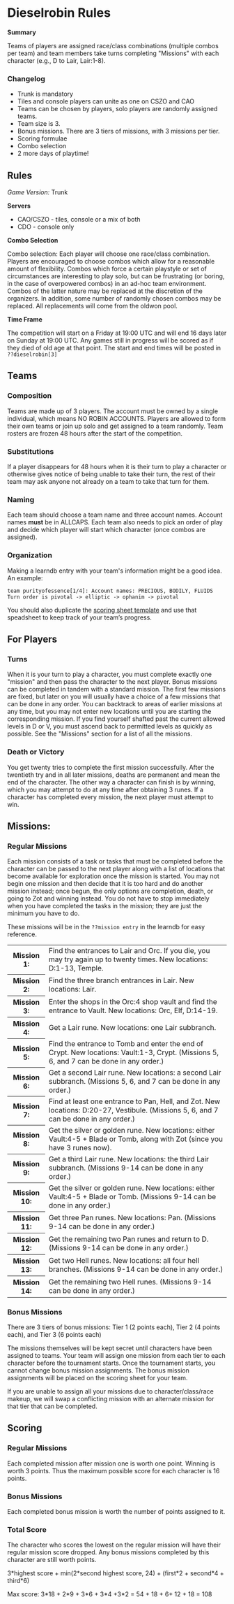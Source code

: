 ﻿# Dieselrobin Rules

**Summary**

Teams of players are assigned race/class combinations (multiple combos per team)
and team members take turns completing "Missions" with each character (e.g., D
to Lair, Lair:1-8).

### Changelog

* Trunk is mandatory
* Tiles and console players can unite as one on CSZO and CAO
* Teams can be chosen by players, solo players are randomly assigned teams. 
* Team size is 3.
* Bonus missions. There are 3 tiers of missions, with 3 missions per tier.
* Scoring formulae
* Combo selection
* 2 more days of playtime!

## Rules

*Game Version:* Trunk

**Servers**

* CAO/CSZO - tiles, console or a mix of both
* CDO - console only

**Combo Selection** 

Combo selection: Each player will choose one race/class combination. Players are
encouraged to choose combos which allow for a reasonable amount of flexibility.
Combos  which force a certain playstyle or set of circumstances are interesting
to play solo, but can be frustrating (or boring, in the case of overpowered
combos) in an ad-hoc team environment. Combos of the latter nature may be
replaced at the discretion of the organizers. In addition, some number of
randomly chosen combos may be replaced. All replacements will come from the
oldwon pool.

**Time Frame**

The competition will start on a Friday at 19:00 UTC and will end 16 days later
on Sunday at 19:00 UTC. Any games still in progress will be scored as if they
died of old age at that point. The start and end times will be posted in
`??dieselrobin[3]`

## Teams

### Composition

Teams are made up of 3 players. The account must be owned by a single
individual, which means NO ROBIN ACCOUNTS. Players are allowed to form their
own teams or join up solo and get assigned to a team randomly. Team rosters are
frozen 48 hours after the start of the competition. 

### Substitutions

If a player disappears for 48 hours when it is their turn to play a character or
otherwise gives notice of being unable to take their turn, the rest of their
team may ask anyone not already on a team to take that turn for them.

### Naming

Each team should choose a team name and three account names. Account
names **must** be in ALLCAPS. Each team also needs to pick an order of play and
decide which player will start which character (once combos are assigned).

### Organization

Making a learndb entry with your team's information might be a good idea. An example:

    team purityofessence[1/4]: Account names: PRECIOUS, BODILY, FLUIDS
    Turn order is pivotal -> elliptic -> ophanim -> pivotal

You should also duplicate the [scoring sheet template](https://docs.google.com/spreadsheet/ccc?key=0AsDUl9FTpJmLdEh2ZnYtUlp3a3BESWJlUERqYklCdUE)
and use that speadsheet to keep track of your team’s progress.

## For Players

### Turns

When it is your turn to play a character, you must complete exactly one
"mission" and then pass the character to the next player. Bonus missions can be
completed in tandem with a standard mission. The first few missions are fixed,
but later on you will usually have a choice of a few missions that can be done
in any order. You can backtrack to areas of earlier missions at any time, but
you may not enter new locations until you are starting the corresponding
mission. If you find yourself shafted past the current allowed levels in D or V,
you must ascend back to permitted levels as quickly as possible. See the
"Missions" section for a list of all the missions.

### Death or Victory

You get twenty tries to complete the first mission successfully. After the
twentieth try and in all later missions, deaths are permanent and mean the end
of the character. The other way a character can finish is by winning, which you
may attempt to do at any time after obtaining 3 runes. If a character has
completed every mission, the next player must attempt to win.


## Missions:

### Regular Missions

Each mission consists of a task or tasks that must be completed before
the character can be passed to the next player along with a list of locations
that become available for exploration once the mission is started. You may not
begin one mission and then decide that it is too hard and do another mission
instead; once begun, the only options are completion, death, or going to Zot and
winning instead. You do not have to stop immediately when you have completed the
tasks in the mission; they are just the minimum you have to do.

These missions will be in the `??mission entry` in the learndb for easy reference.

<table>
  <tr>
    <th>
Mission 1: 
    </th>
    <td>
Find the entrances to Lair and Orc. If you die, you may try again up to twenty
times. New locations: D:1-13, Temple.
    </td>
  </tr>
  <tr>
    <th>
Mission 2:
    </th>
    <td>
Find the three branch entrances in Lair. New locations: Lair.
    </td>
  </tr>
  <tr>
    <th>
Mission 3:
    </th>
    <td>
Enter the shops in the Orc:4 shop vault and find the entrance to Vault. New
locations: Orc, Elf, D:14-19.
    </td>
  </tr>
  <tr>
    <th>
Mission 4:
    </th>
    <td>
Get a Lair rune. New locations: one Lair subbranch.
    </td>
  </tr>
  <tr>
    <th>
Mission 5: 
    </th>
    <td>
Find the entrance to Tomb and enter the end of Crypt. New locations: Vault:1-3,
Crypt. (Missions 5, 6, and 7 can be done in any order.)
    </td>
  </tr>
  <tr>
    <th>
Mission 6: 
    </th>
    <td>
Get a second Lair rune. New locations: a second Lair subbranch. (Missions 5, 6,
and 7 can be done in any order.)
    </td>
  </tr>
  <tr>
    <th>
Mission 7: 
    </th>
    <td>
Find at least one entrance to Pan, Hell, and Zot. New locations: D:20-27,
Vestibule. (Missions 5, 6, and 7 can be done in any order.)
    </td>
  </tr>
  <tr>
    <th>
Mission 8:
    </th>
    <td>
Get the silver or golden rune. New locations: either Vault:4-5 + Blade or Tomb,
along with Zot (since you have 3 runes now).
    </td>
  </tr>
  <tr>
    <th>
Mission 9:
    </th>
    <td>
Get a third Lair rune. New locations: the third Lair subbranch. (Missions 9-14
can be done in any order.)
    </td>
  </tr>
  <tr>
    <th>
Mission 10: 
    </th>
    <td>
Get the silver or golden rune. New locations: either Vault:4-5 + Blade or Tomb.
(Missions 9-14 can be done in any order.)
    </td>
  </tr>
  <tr>
    <th>
Mission 11: 
    </th>
    <td>
Get three Pan runes. New locations: Pan. (Missions 9-14 can be done in any order.)
    </td>
  </tr>
  <tr>
    <th>
Mission 12: 
    </th>
    <td>
Get the remaining two Pan runes and return to D. (Missions 9-14 can be done in
any order.)
    </td>
  </tr>
  <tr>
    <th>
Mission 13: 
    </th>
    <td>
Get two Hell runes. New locations: all four hell branches. (Missions 9-14 can be
done in any order.)
    </td>
  </tr>
  <tr>
    <th>
Mission 14:
    </th>
    <td>
Get the remaining two Hell runes. (Missions 9-14 can be done in any order.)
    </td>
  </tr>
</table>

### Bonus Missions

There are 3 tiers of bonus missions: Tier 1 (2 points each), Tier 2 (4 points
each), and Tier 3 (6 points each)

The missions themselves will be kept secret until characters have been assigned
to teams. Your team will assign one mission from each tier to each character
before the tournament starts. Once the tournament starts, you cannot change
bonus mission assignments. The bonus mission assignments will be placed on the
scoring sheet for your team.

If you are unable to assign all your missions due to character/class/race
makeup, we will swap a conflicting mission with an alternate mission for that
tier that can be completed.

## Scoring


### Regular Missions

Each completed mission after mission one is worth one point. Winning is worth 3 points. Thus the
maximum possible score for each character is 16 points. 

### Bonus Missions

Each completed bonus mission is worth the number of points assigned to it.

### Total Score

The character who scores the lowest on the regular mission will have their
regular mission score dropped. Any bonus missions completed by this character
are still worth points. 

3\*highest score + min(2\*second highest score, 24) + (first\*2 + second\*4 + third\*6)
 
Max score: 3\*18 + 2\*9 + 3\*6 + 3\*4 +3\*2 = 54 + 18 + 6+ 12 + 18 = 108
